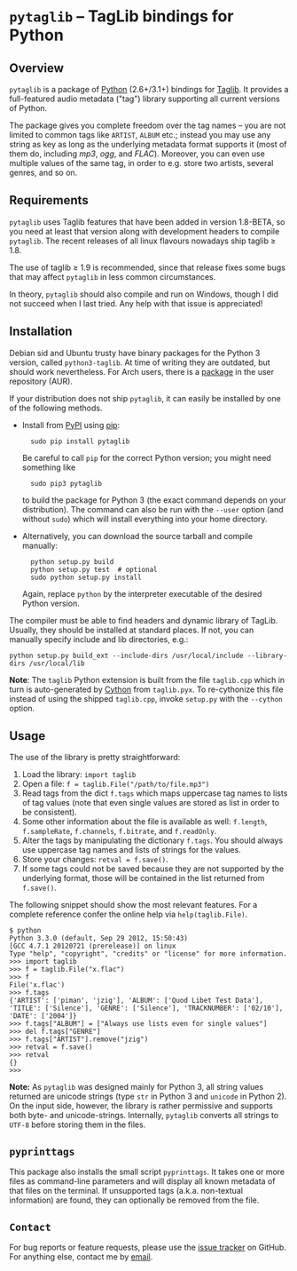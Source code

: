 # `pytaglib` – TagLib bindings for Python

## Overview
`pytaglib` is a package of [Python](http://www.python.org) (2.6+/3.1+) bindings for
[Taglib](http://taglib.github.io). It provides a full-featured audio metadata ("tag") library supporting
all current versions of Python.

The package gives you complete freedom over the tag names – you are not limited to common tags like
`ARTIST`, `ALBUM` etc.; instead you may use any string as key as long as the underlying metadata
format supports it (most of them do, including *mp3*, *ogg*, and *FLAC*). Moreover, you can even
use multiple values of the same tag, in order to e.g. store two artists, several genres, and so on.


## Requirements
`pytaglib` uses Taglib features that have been added in version 1.8-BETA, so you need at least that
version along with development headers to compile `pytaglib`. The recent releases of all linux
flavours nowadays ship taglib ≥ 1.8.

The use of taglib ≥ 1.9 is recommended, since that release fixes some bugs that may affect
`pytaglib` in less common circumstances.

In theory, `pytaglib` should also compile and run on Windows, though I did not succeed when I last
tried. Any help with that issue is appreciated!

## Installation
Debian sid and Ubuntu trusty have binary packages for the Python 3 version, called `python3-taglib`.
At time of writing they are outdated, but should work nevertheless. For Arch users, there is a
[package](https://aur.archlinux.org/packages/python-pytaglib/) in the user repository (AUR).

If your distribution does not ship `pytaglib`, it can easily be installed by one of the following
methods.

- Install from [PyPI](pypi.python.org) using [pip](https://pip.pypa.io):

        sudo pip install pytaglib

    Be careful to call `pip` for the correct Python version; you might need
    something like

        sudo pip3 pytaglib

    to build the package for Python 3 (the exact command depends on your distribution). The command
    can also be run with the `--user` option (and without `sudo`) which will install everything
    into your home directory.

- Alternatively, you can download the source tarball and compile manually:

        python setup.py build
        python setup.py test  # optional
        sudo python setup.py install

    Again, replace `python` by the interpreter executable of the desired Python version.

The compiler must be able to find headers and dynamic library of TagLib. Usually, they should be
installed at standard places. If not, you can manually specify include and lib directories, e.g.:

    python setup.py build_ext --include-dirs /usr/local/include --library-dirs /usr/local/lib

**Note**: The `taglib` Python extension is built from the file `taglib.cpp` which in turn is
auto-generated by [Cython](http://www.cython.org) from `taglib.pyx`. To re-cythonize this file
instead of using the shipped `taglib.cpp`, invoke `setup.py` with the `--cython` option.


## Usage

The use of the library is pretty straightforward:

1.  Load the library: `import taglib`
2.  Open a file: `f = taglib.File("/path/to/file.mp3")`
3.  Read tags from the dict `f.tags` which maps uppercase tag names to lists of tag values (note
    that even single values are stored as list in order to be consistent).
4.  Some other information about the file is available as well: `f.length`,
    `f.sampleRate`, `f.channels`, `f.bitrate`, and `f.readOnly`.
5.  Alter the tags by manipulating the dictionary `f.tags`. You should always
    use uppercase tag names and lists of strings for the values.
6.  Store your changes: `retval = f.save()`.
7.  If some tags could not be saved because they are not supported by the
    underlying format, those will be contained in the list returned from
    `f.save()`.
 
The following snippet should show the most relevant features. For a complete
reference confer the online help via `help(taglib.File)`.

    $ python
    Python 3.3.0 (default, Sep 29 2012, 15:50:43)
    [GCC 4.7.1 20120721 (prerelease)] on linux
    Type "help", "copyright", "credits" or "license" for more information.
    >>> import taglib
    >>> f = taglib.File("x.flac")
    >>> f
    File('x.flac')
    >>> f.tags
    {'ARTIST': ['piman', 'jzig'], 'ALBUM': ['Quod Libet Test Data'], 'TITLE': ['Silence'], 'GENRE': ['Silence'], 'TRACKNUMBER': ['02/10'], 'DATE': ['2004']}
    >>> f.tags["ALBUM"] = ["Always use lists even for single values"]
    >>> del f.tags["GENRE"]
    >>> f.tags["ARTIST"].remove("jzig")
    >>> retval = f.save()
    >>> retval
    {}
    >>>

**Note:** As `pytaglib` was designed mainly for Python 3, all string values returned are unicode
strings (type `str` in Python 3 and `unicode` in Python 2). On the input side, however, the library
is rather permissive and supports both byte- and unicode-strings. Internally, `pytaglib` converts
all strings to `UTF-8` before storing them in the files.

## `pyprinttags`
This package also installs the small script `pyprinttags`. It takes one or more files as
command-line parameters and will display all known metadata of that files on the terminal.
If unsupported tags (a.k.a. non-textual information) are found, they can optionally be removed
from the file.

## `Contact`
For bug reports or feature requests, please use the
[issue tracker](https://github.com/supermihi/pytaglib/issues) on GitHub. For anything else, contact
me by [email](mailto:michaelhelmling@posteo.de).
